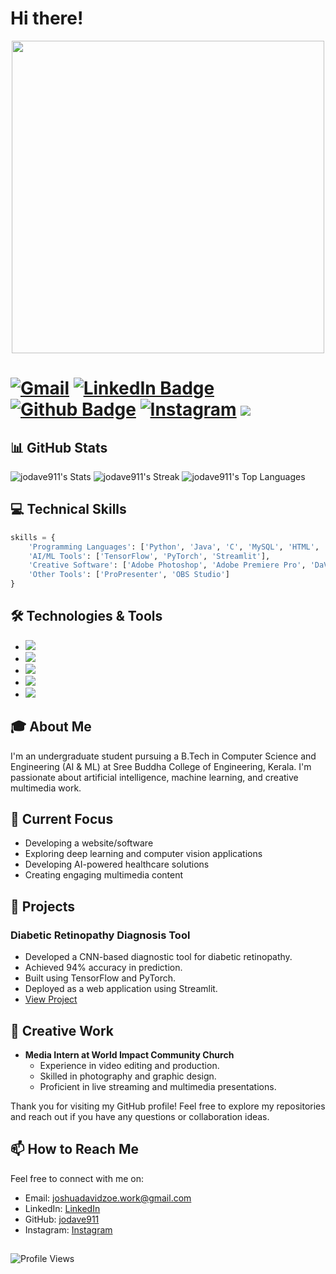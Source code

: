 # Hi there!

<div align="center">
  <img src="https://i.giphy.com/media/v1.Y2lkPTc5MGI3NjExc2Frbmt4Z2t1a3Zwb2RzZnc4Zm53NDBjYzN3aWI1MXh5djh4bnFhNiZlcD12MV9pbnRlcm5hbF9naWZfYnlfaWQmY3Q9Zw/3B9hzC2OH7JdKptimB/giphy.gif" width="500"/>
</div>

# [![Gmail](https://img.shields.io/badge/Gmail-8A2BE2?style=flat&logo=Gmail&logoColor=white)](mailto:joshuadavidzoe.work@gmail.com) [![LinkedIn Badge](https://img.shields.io/badge/-LinkedIn-0077B5?style=flat&logo=Linkedin&logoColor=white&link=https://www.linkedin.com/in/joshua-david-4b658821b/)](https://www.linkedin.com/in/joshua-david-4b658821b/) [![Github Badge](https://img.shields.io/badge/-Github-242A2D?style=flat&logo=Github&logoColor=white&link=https://github.com/jodave911/)](https://github.com/jodave911/) [![Instagram](https://img.shields.io/badge/-Instagram-D42F8A?style=flat&logo=instagram&logoColor=white&link=https://www.instagram.com/_jo_dave_/)](https://www.instagram.com/_jo_dave_/) ![](https://komarev.com/ghpvc/?username=jodave911) 


## 📊 GitHub Stats
<div align="centre")>
    
![jodave911's Stats](https://github-readme-stats.vercel.app/api?username=jodave911&theme=default&show_icons=true&hide_border=true&count_private=true) 
![jodave911's Streak](https://github-readme-streak-stats.herokuapp.com/?user=jodave911&theme=default&hide_border=true)
![jodave911's Top Languages](https://github-readme-stats.vercel.app/api/top-langs/?username=jodave911&theme=default&show_icons=true&hide_border=true&layout=compact)


## 💻 Technical Skills

```python
skills = {
    'Programming Languages': ['Python', 'Java', 'C', 'MySQL', 'HTML', 'CSS'],
    'AI/ML Tools': ['TensorFlow', 'PyTorch', 'Streamlit'],
    'Creative Software': ['Adobe Photoshop', 'Adobe Premiere Pro', 'DaVinci Resolve', 'Blender'],
    'Other Tools': ['ProPresenter', 'OBS Studio']
}
```

## 🛠️ Technologies & Tools
- ![](https://img.shields.io/badge/Python-3776AB?style=for-the-badge&logo=python&logoColor=white)
- ![](https://img.shields.io/badge/TensorFlow-FF6F00?style=for-the-badge&logo=tensorflow&logoColor=white)
- ![](https://img.shields.io/badge/PyTorch-EE4C2C?style=for-the-badge&logo=pytorch&logoColor=white)
- ![](https://img.shields.io/badge/Adobe-Photoshop-31A8FF?style=for-the-badge&logo=Adobe-Photoshop&logoColor=white)
- ![](https://img.shields.io/badge/Adobe-Premiere%20Pro-9999FF?style=for-the-badge&logo=Adobe-Premiere%20Pro&logoColor=white)

## 🎓 About Me
I'm an undergraduate student pursuing a B.Tech in Computer Science and Engineering (AI & ML) at Sree Buddha College of Engineering, Kerala. I'm passionate about artificial intelligence, machine learning, and creative multimedia work.

## 🔭 Current Focus
- Developing a website/software
- Exploring deep learning and computer vision applications
- Developing AI-powered healthcare solutions
- Creating engaging multimedia content

## 🚀 Projects

### Diabetic Retinopathy Diagnosis Tool
- Developed a CNN-based diagnostic tool for diabetic retinopathy.
- Achieved 94% accuracy in prediction.
- Built using TensorFlow and PyTorch.
- Deployed as a web application using Streamlit.
- [View Project](https://github.com/jodave911/Diabetic-Retinopathy-Diagnostics)

## 🎨 Creative Work
- **Media Intern at World Impact Community Church**
  - Experience in video editing and production.
  - Skilled in photography and graphic design.
  - Proficient in live streaming and multimedia presentations.



Thank you for visiting my GitHub profile! Feel free to explore my repositories and reach out if you have any questions or collaboration ideas.


## 📫 How to Reach Me
Feel free to connect with me on:
- Email: [joshuadavidzoe.work@gmail.com](mailto:joshuadavidzoe.work@gmail.com)
- LinkedIn: [LinkedIn](https://www.linkedin.com/in/joshua-david-4b658821b/)
- GitHub: [jodave911](https://github.com/jodave911)
- Instagram: [Instagram](https://www.instagram.com/_jo_dave_/)

## <div align="left">
  <img src="https://komarev.com/ghpvc/?username=jodave911&style=flat-square&color=blue" alt="Profile Views"/>
</div>
